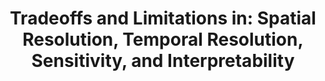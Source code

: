 ---
title: "Tradeoffs and Limitations in: Spatial Resolution, Temporal Resolution, Sensitivity, and Interpretability"
project_id: 
conf_date: 2002-02-06
conference_id: ""
presenters:
   - peter_bandettini
summary: "<p>MGH fMRI course, MGH-NMR Center, Charlestown, MA</p>"
file: /assets/presentations/T113.ppt
filename: T113.ppt
layout: presentation
---